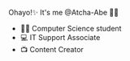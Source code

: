 Ohayo!✨ 
It's me @Atcha-Abe 👩‍🏫
- 👩‍💻 Computer Science student
- 💻 IT Support Associate 
- 📺 Content Creator



